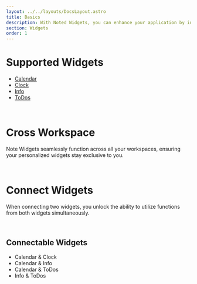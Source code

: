 ```yaml
---
layout: ../../layouts/DocsLayout.astro
title: Basics
description: With Noted Widgets, you can enhance your application by incorporating helpful actions.
section: Widgets
order: 1
---
```


# Supported Widgets

- [Calendar](/docs/calendar)
- [Clock](/docs/clock)
- [Info](/docs/info)
- [ToDos](/docs/todos)

&nbsp;

# Cross Workspace

Note Widgets seamlessly function across all your workspaces, ensuring your personalized widgets stay exclusive to you.

&nbsp;

# Connect Widgets

When connecting two widgets, you unlock the ability to utilize functions from both widgets simultaneously.

&nbsp;

## Connectable Widgets

- Calendar & Clock
- Calendar & Info
- Calendar & ToDos
- Info & ToDos
